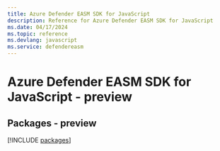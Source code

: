 ```yaml
---
title: Azure Defender EASM SDK for JavaScript
description: Reference for Azure Defender EASM SDK for JavaScript
ms.date: 04/17/2024
ms.topic: reference
ms.devlang: javascript
ms.service: defendereasm
---
```

# Azure Defender EASM SDK for JavaScript - preview
## Packages - preview
[!INCLUDE [packages](defender-easm-index.md)]